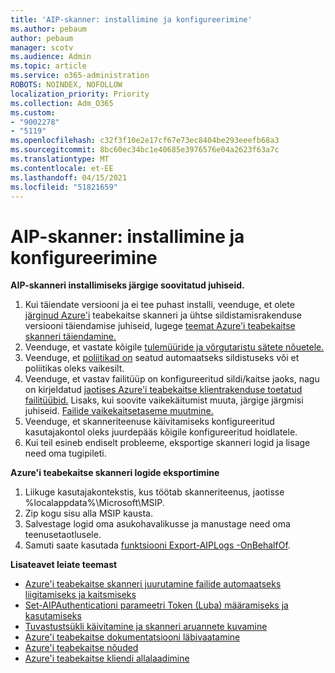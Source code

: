 ```yaml
---
title: 'AIP-skanner: installimine ja konfigureerimine'
ms.author: pebaum
author: pebaum
manager: scotv
ms.audience: Admin
ms.topic: article
ms.service: o365-administration
ROBOTS: NOINDEX, NOFOLLOW
localization_priority: Priority
ms.collection: Adm_O365
ms.custom:
- "9002278"
- "5119"
ms.openlocfilehash: c32f3f10e2e17cf67e73ec8404be293eeefb68a3
ms.sourcegitcommit: 8bc60ec34bc1e40685e3976576e04a2623f63a7c
ms.translationtype: MT
ms.contentlocale: et-EE
ms.lasthandoff: 04/15/2021
ms.locfileid: "51821659"
---
```

# <a name="aip-scanner-installation-and-configuration"></a>AIP-skanner: installimine ja konfigureerimine

**AIP-skanneri installimiseks järgige soovitatud juhiseid.**

1. Kui täiendate versiooni ja ei tee puhast installi, veenduge, et olete [järginud Azure'i](https://docs.microsoft.com/azure/information-protection/rms-client/client-admin-guide#upgrading-the-azure-information-protection-scanner) teabekaitse skanneri ja ühtse sildistamisrakenduse versiooni täiendamise juhiseid, lugege [teemat Azure'i teabekaitse skanneri täiendamine.](https://docs.microsoft.com/azure/information-protection/rms-client/clientv2-admin-guide#upgrading-the-azure-information-protection-scanner)
2. Veenduge, et vastate kõigile [tulemüüride ja võrgutaristu sätete nõuetele.](https://docs.microsoft.com/azure/information-protection/requirements#firewalls-and-network-infrastructure)
3. Veenduge, et [poliitikad on](https://docs.microsoft.com/azure/information-protection/configure-policy) seatud automaatseks sildistuseks või et poliitikas oleks vaikesilt.
4. Veenduge, et vastav failitüüp on konfigureeritud sildi/kaitse jaoks, nagu on kirjeldatud [jaotises Azure'i teabekaitse klientrakenduse toetatud failitüübid.](https://docs.microsoft.com/azure/information-protection/rms-client/client-admin-guide-file-types#supported-file-types-for-classification-and-protection) Lisaks, kui soovite vaikekäitumist muuta, järgige järgmisi juhiseid. [Failide vaikekaitsetaseme muutmine.](https://docs.microsoft.com/azure/information-protection/rms-client/client-admin-guide-file-types#changing-the-default-protection-level-of-files)
5. Veenduge, et skanneriteenuse käivitamiseks konfigureeritud kasutajakontol oleks juurdepääs kõigile konfigureeritud hoidlatele.
6. Kui teil esineb endiselt probleeme, eksportige skanneri logid ja lisage need oma tugipileti.

**Azure'i teabekaitse skanneri logide eksportimine**

1. Liikuge kasutajakontekstis, kus töötab skanneriteenus, jaotisse %localappdata%\Microsoft\MSIP.
2. Zip kogu sisu alla MSIP kausta.
3. Salvestage logid oma asukohavalikusse ja manustage need oma teenusetaotlusele.
4. Samuti saate kasutada [funktsiooni Export-AIPLogs -OnBehalfOf](https://docs.microsoft.com/powershell/module/azureinformationprotection/export-aiplogs?view=azureipps).

**Lisateavet leiate teemast**
- [Azure'i teabekaitse skanneri juurutamine failide automaatseks liigitamiseks ja kaitsmiseks](https://docs.microsoft.com/azure/information-protection/deploy-aip-scanner)
- [Set-AIPAuthenticationi parameetri Token (Luba) määramiseks ja kasutamiseks](https://docs.microsoft.com/azure/information-protection/rms-client/client-admin-guide-powershell#specify-and-use-the-token-parameter-for-set-aipauthentication)
- [Tuvastustsükli käivitamine ja skanneri aruannete kuvamine](https://docs.microsoft.com/azure/information-protection/deploy-aip-scanner#run-a-discovery-cycle-and-view-reports-for-the-scanner)
- [Azure'i teabekaitse dokumentatsiooni läbivaatamine](https://docs.microsoft.com/azure/information-protection/what-is-information-protection)
- [Azure'i teabekaitse nõuded](https://docs.microsoft.com/azure/information-protection/get-started/requirements)
- [Azure'i teabekaitse kliendi allalaadimine](https://www.microsoft.com/download/details.aspx?id=53018)
